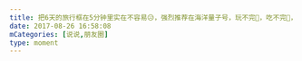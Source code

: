 ```yaml
---
title: 把6天的旅行框在5分钟里实在不容易😥，强烈推荐在海洋量子号，玩不完👏，吃不完👏，服务态度更是200分👏👏👏
date: 2017-08-26 16:58:08
mCategories: [说说,朋友圈]
type: moment
---
```


<div id="pics-20170826165808"></div>

<script>
var data = [
    {"link": "2017-08-21_000000.mov", "type": "video"}
];
picsRender(data, "pics-20170826165808");
</script>
